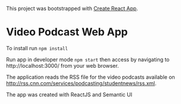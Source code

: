 This project was bootstrapped with [Create React App](https://github.com/facebook/create-react-app).

# Video Podcast Web App

To install run ````npm install````

Run app in developer mode ````npm start```` then access by navigating to http://localhost:3000/ from your web browser.



The application reads the RSS file for the video podcasts available on http://rss.cnn.com/services/podcasting/studentnews/rss.xml. 

The app was created with ReactJS and Semantic UI
